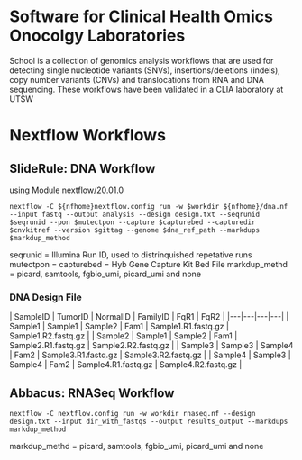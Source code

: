 # Software for Clinical Health Omics Onocolgy Laboratories
School is a collection of genomics analysis workflows that are used for detecting single nucleotide variants (SNVs), insertions/deletions (indels), copy number variants (CNVs) and translocations from RNA and DNA sequencing.  These workflows have been validated in a CLIA laboratory at UTSW

# Nextflow Workflows

## SlideRule: DNA Workflow

using Module nextflow/20.01.0

```
nextflow -C ${nfhome}nextflow.config run -w $workdir ${nfhome}/dna.nf --input fastq --output analysis --design design.txt --seqrunid $seqrunid --pon $mutectpon --capture $capturebed --capturedir $cnvkitref --version $gittag --genome $dna_ref_path --markdups $markdup_method
```
seqrunid = Illumina Run ID, used to distrinquished repetative runs
mutectpon = capturebed = Hyb Gene Capture Kit Bed File
markdup_methd = picard, samtools, fgbio_umi, picard_umi and none

### DNA Design File 

| SampleID | TumorID | NormalID | FamilyID | FqR1 | FqR2 |
|---|---|---|---|
| Sample1 | Sample1 | Sample2 | Fam1 | Sample1.R1.fastq.gz | Sample1.R2.fastq.gz |
| Sample2 | Sample1 | Sample2 | Fam1 | Sample2.R1.fastq.gz | Sample2.R2.fastq.gz |
| Sample3 | Sample3 | Sample4 | Fam2 | Sample3.R1.fastq.gz | Sample3.R2.fastq.gz |
| Sample4 | Sample3 | Sample4 | Fam2 | Sample4.R1.fastq.gz | Sample4.R2.fastq.gz |


## Abbacus: RNASeq Workflow

```
nextflow -C nextflow.config run -w workdir rnaseq.nf --design design.txt --input dir_with_fastqs --output results_output --markdups markdup_method
```

markdup_methd = picard, samtools, fgbio_umi, picard_umi and none
